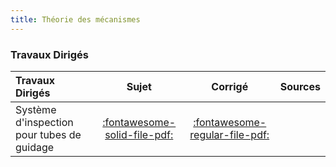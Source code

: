 ```yaml
---
title: Théorie des mécanismes 
---
```


### Travaux Dirigés 
 
| Travaux Dirigés | Sujet | Corrigé | Sources  | 
| :-------------- | :---: | :-----: | :------: | 
| Système d'inspection pour tubes de guidage | [:fontawesome-solid-file-pdf:](http://xpessoles-cpge.fr/pdf/Cy_07_02_TD_05_Eclipse_Sujet.pdf) | [:fontawesome-regular-file-pdf:](http://xpessoles-cpge.fr/pdf/Cy_07_02_TD_05_Eclipse_Corrige.pdf) | 

